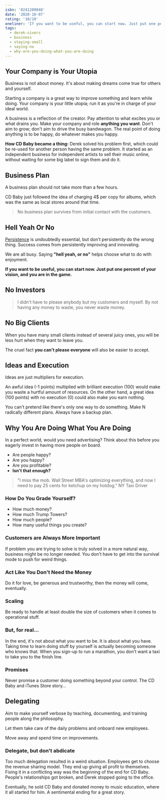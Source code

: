 ```yaml
---
isbn: '0241209048'
date: '2020-10-07'
rating: '10/10'
oneliner: 'If you want to be useful, you can start now. Just put one percent of your vision, and you are in the game.'
tags:
  - derek-sivers
  - business
  - staying-small
  - saying-no
  - why-are-you-doing-what-you-are-doing
---
```


## Your Company is Your Utopia

Business is not about money. It's about making dreams come true for others and yourself.

Starting a company is a great way to improve something and learn while doing. Your company is your little utopia; run it as you're in charge of your ideal world.

A business is a reflection of the creator. Pay attention to what excites you or what drains you. Make your company and role **anything you want**. Don't aim to grow; don't aim to drive the busy bandwagon. The real point of doing anything is to be happy, do whatever makes you happy.

**How CD Baby became a thing:** Derek solved his problem first, which could be re-used for another person having the same problem. It started as an independent business for independent artists to sell their music online, without waiting for some big label to sign them and do it.

## Business Plan

A business plan should not take more than a few hours.

CD Baby just followed the idea of charging 4\$ per copy for albums, which was the same as local stores around that time.

> No business plan survives from initial contact with the customers.

## Hell Yeah Or No

[Persistence](/tags/persistence) is undoubtedly essential, but don't persistently do the wrong thing. Success comes from persistently improving and innovating.

We are all busy. Saying **"hell yeah, or no"** helps choose what to do with enjoyment.

**If you want to be useful, you can start now. Just put one percent of your vision, and you are in the game.**

## No Investors

> I didn't have to please anybody but my customers and myself.
> By not having any money to waste, you never waste money.

## No Big Clients

When you have many small clients instead of several juicy ones, you will be less hurt when they want to leave you.

The cruel fact **you can't please everyone** will also be easier to accept.

## Ideas and Execution

Ideas are just multipliers for execution.

An awful idea (-1 points) multiplied with brilliant execution (100) would make you waste a hurtful amount of resources. On the other hand, a great idea (100 points) with no execution (0) could also make you earn nothing.

You can't pretend like there's only one way to do something. Make N radically different plans. Always have a backup plan.

## Why You Are Doing What You Are Doing

In a perfect world, would you need advertising? Think about this before you eagerly invest in having more people on board.

- Are people happy?
- Are you happy?
- Are you profitable?
- **Isn't that enough?**

> "I miss the mob. Wall Street MBA's optimizing everything, and now I need to pay 25 cents for ketchup on my hotdog." NY Taxi Driver

### How Do You Grade Yourself?

- How much money?
- How much Trump Towers?
- How much people?
- How many useful things you create?

### Customers are Always More Important

If problem you are trying to solve is truly solved in a more natural way, business might be no longer needed. You don't have to get into the survival mode to push for weird things.

### Act Like You Don't Need the Money

Do it for love, be generous and trustworthy, then the money will come, eventually.

### Scaling

Be ready to handle at least double the size of customers when it comes to operational stuff.

### But, for real...

In the end, it's not about what you want to be. It is about what you have. Taking time to learn doing stuff by yourself is actually becoming someone who knows that. When you sign-up to run a marathon, you don't want a taxi to take you to the finish line.

### Promises

Never promise a customer doing something beyond your control. The CD Baby and iTunes Store story...

## Delegating

Aim to make yourself verbose by teaching, documenting, and training people along the philosophy.

Let them take care of the daily problems and onboard new employees.

Move away and spend time on improvements.

### Delegate, but don't abdicate

Too much delegation resulted in a weird situation. Employees get to choose the revenue sharing model. They end up giving all profit to themselves. Fixing it in a conflicting way was the beginning of the end for CD Baby. People's relationships got broken, and Derek stopped going to the office.

Eventually, he sold CD Baby and donated money to music education, where it all started for him. A sentimental ending for a great story.

